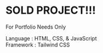 # SOLD PROJECT!!!

For Portfolio Needs Only

Language : HTML, CSS, & JavaScript <br/>
Framework : Tailwind CSS
